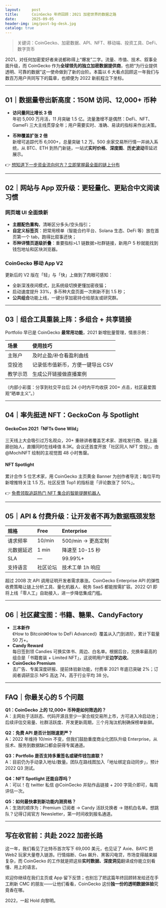 ```yaml
---
layout:     post
title:      CoinGecko 年终回顾：2021 加密世界的数据之路
date:       2025-09-05
header-img: img/post-bg-desk.jpg
catalog: true
---
```


> 关键词：CoinGecko、加密数据、API、NFT、移动端、投资工具、DeFi、数字货币

2021，对任何加密爱好者来说都称得上“爆发”二字。流量、市值、技术、叙事全面升级，而 CoinGecko 作为**全球领先的独立加密数据提供商**，也把“为行业提供透明、可靠的数据”这一使命做到了新的台阶。本篇以 6 大看点回顾这一年我们与数百万用户共同写下的篇章，也顺便为 2022 新航程立下坐标。

---

## 01｜数据量卷出新高度：150M 访问、12,000+ 币种

* **访问量同比增长 3 倍**  
  年初 5,000 万月活，11 月突破 1.5 亿。流量激增不是偶然：DeFi、NFT、GameFi 三大主线贯穿全年；用户需要实时、准确、易读的指标来作出决策。

* **币种覆盖扩张 2 倍**  
  新增可追踪代币 6,000+，总量突破 1.2 万。500 余家交易所行情一并纳入系统，从 BTC、ETH 到热门新链，一站式**实时价格**、**深度图**、**历史波动**零延迟展示。

👉 [想知道下一步资金流向何方？立即掌握最全面的链上分布](https://okxdog.com/)

---

## 02｜网站与 App 双升级：更轻量化、更贴合中文阅读习惯

### 网页端 UI 全面焕新
- **主题配色重构**，清晰区分多头/空头指引；  
- **自定义标签页**：把常用榜单（智能合约平台、Solana 生态、DeFi 等）放在首页第一个 tab，跑得比叙事还快；  
- **币种详情页逐级折叠**：重要指标>L1 链数据>社群链接，新用户 5 秒就能找到钱包地址和区块浏览器。

### CoinGecko 移动 App V2
更新后的 V2 版在「轻」与「快」上做到了肉眼可感知：
- 全新深浅夜间模式，比系统级切换更懂加密夜猫；  
- 启动速度提升 33%，多币种大盘页面一次刷新不到 1.5 秒；  
- **公共组合**功能上线，一键分享加密持仓给朋友或研究群。

---

## 03｜组合工具重装上阵：多组合 + 共享链接

Portfolio 早已是 CoinGecko **最常用功能**，2021 新增批量管理，情景示例：

| 场景 | 使用技巧 |
| :-- | :-- |
| 主账户 | 及时止盈/补仓看盈利曲线 |
| 空投池 | 记录低市值新币，方便一键导出 CSV |
| 教学示范 | 生成公开链接做直播案例 |

（内部小彩蛋：分享到社交平台后 24 小时内平均收获 200+ 点击，社区最爱围观“晒单主义”。）

---

## 04｜率先挺进 NFT：GeckoCon 与 Spotlight

#### GeckoCon 2021「NFTs Gone Wild」  
三天线上大会吸引过万名观众，20+ 重磅讲者覆盖艺术家、游戏发行商、链上画廊创始人，直播同时在线峰值 8.3K。会议还首度开放「社区同人 NFT 空投」，由 @MochiNFT 绘制的主视觉图 48 小时售罄。  

#### NFT Spotlight  
累计合作 5 位艺术家，用 CoinGecko 主页黄金 Banner 为创作者导流；每位平均新增推特关注 1.5 万。社区反馈 Top1 的指标是「评论数涨了 50%」。  

👉 [免费领取追踪热门 NFT 集合的智能提醒机器人](https://okxdog.com/)

---

## 05｜API & 付费升级：让开发者不再为数据瓶颈发愁

| 规格 | Free | Enterprise |
| :-- | :-- | :-- |
| 请求频率 | 10/min | 500/min → 更高定制 |
| 元数据延迟 | 1 min | 降速至 10-15 秒 |
| SLA | — | 99.99%+ |
| 支持语言 | 社区论坛 | 技术工单 1h 响应 |

超过 200B 次 API 调用证明开发者需求暴涨。CoinGecko Enterprise API 的弹性收费策略让链上分析工具、量化机器人、税务 SaaS 都能按需扩容。2022 Q1 即将上线「零人工」自助接入，进一步降低集成门槛。

---

## 06｜社区藏宝图：书籍、糖果、CandyFactory

* **三本新作**  
  《How to Bitcoin》《How to DeFi Advanced》覆盖从入门到进阶，累计下载量 50 万+。  
* **Candy Reward**  
  每日签到领 Candies 可换实体书、周边、白名单。根据后台，兑换率最高的组合是「书籍套装 + Limited NFT」，这说明用户爱**边学边收**。  
* **CoinGecko Premium**  
  去广告、专属深度研报、提前体验新功能，付费率 2021 年底已突破 2%；订阅者调研显示 NPS 高达 74，高于行业平均 38 分。

---

## FAQ｜你最关心的 5 个问题

**Q1：CoinGecko 上的 12,000+ 币种是如何筛选的？**  
A：主网处于活跃态、代码开源且至少一家合规交易所上市，方可进入冷启动池；后续评估交易量、社群活跃度、开发更新周期，三个月淘汰机制确保榜单新鲜。

**Q2：免费 API 是否计划限速更严？**  
A：2022 年维持 10/min 不变，但我们鼓励重度商业化团队升级 Enterprise，从技术、服务到数据缺口都会获得专属通道。

**Q3：Portfolio 是否支持多重签名或硬件钱包直联？**  
A：目前仍为手动录入地址/数量。团队在路线图加入「地址绑定自动同步」，预计 2022 Q3 测试。

**Q4：NFT Spotlight 还能自荐吗？**  
A：可以！在 twitter 私信 @CoinGecko 并贴作品链接 + 200 字简介即可，每周评估一次。

**Q5：如何最快拿到新功能内测资格？**  
A：生效的顺序为：Premium 订阅者 → Candy 活跃兑换者 → 随机白名单。想跳队？记得订阅官方 Newsletter，第一时间收到报名通道。

---

## 写在收官前：共赴 2022 加密长路

这一年，我们看见了比特币首次写下 69,000 美元，也见证了 Axie、BAYC 把 Web2 玩家大量卷入链游。行情熔断、Gas 飙升、黑客闪电贷，市场变得越来越复杂，而 CoinGecko 的工作就是把这些**实时数据、深度洞见**翻译成你能立刻看懂、用上的语言。  

欢迎你继续在我们主页或 App 留下反馈；也别忘了把这篇年终回顾转发给还在手工刷新 CMC 的朋友——让他们看看，CoinGecko 这份**独一份的透明数据体验**究竟香在哪。

2022，一起 Hold 向黎明。